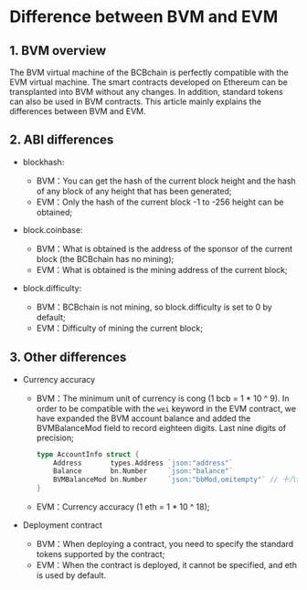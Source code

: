 # Difference between BVM and EVM

## 1. BVM overview

The BVM virtual machine of the BCBchain is perfectly compatible with the EVM virtual machine. The smart contracts developed on Ethereum can be transplanted into BVM without any changes. In addition, standard tokens can also be used in BVM contracts. This article mainly explains the differences between BVM and EVM.

## 2. ABI differences

- blockhash:

  - BVM：You can get the hash of the current block height and the hash of any block of any height that has been generated;
  - EVM：Only the hash of the current block -1 to -256 height can be obtained;

- block.coinbase:

  - BVM：What is obtained is the address of the sponsor of the current block (the BCBchain has no mining);
  - EVM：What is obtained is the mining address of the current block;

- block.difficulty:

  - BVM：BCBchain is not mining, so block.difficulty is set to 0 by default;
  - EVM：Difficulty of mining the current block;

  

## 3. Other differences

- Currency accuracy

  - BVM：The minimum unit of currency is cong (1 bcb = 1 * 10 ^ 9). In order to be compatible with the `wei` keyword in the EVM contract, we have expanded the BVM account balance and added the BVMBalanceMod field to record eighteen digits. Last nine digits of precision;

    ```go
    type AccountInfo struct {
    	Address       types.Address `json:"address"`
    	Balance       bn.Number     `json:"balance"`
    	BVMBalanceMod bn.Number     `json:"bbMod,omitempty"` // 十八位精度的后九位
    }
    ```

  - EVM：Currency accuracy (1 eth = 1 * 10 ^ 18);

- Deployment contract
  - BVM：When deploying a contract, you need to specify the standard tokens supported by the contract;
  - EVM：When the contract is deployed, it cannot be specified, and eth is used by default.
